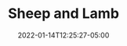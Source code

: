 ---
title: "Sheep and Lamb"
date: 2022-01-14T12:25:27-05:00
description: ""
categories: []
displayInMenu: false
displayInList: true
draft: true
dropCap: false
resources:
- name: featuredImage
  src: ""
---